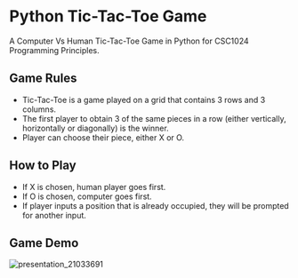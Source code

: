 # Python Tic-Tac-Toe Game
A Computer Vs Human Tic-Tac-Toe Game in Python for CSC1024 Programming Principles. 

## Game Rules
- Tic-Tac-Toe is a game played on a grid that contains 3 rows and 3 columns.
- The first player to obtain 3 of the same pieces in a row (either vertically, horizontally or diagonally) is the winner.
- Player can choose their piece, either X or O.

## How to Play
- If X is chosen, human player goes first.
- If O is chosen, computer goes first.
- If player inputs a position that is already occupied, they will be prompted for another input.
  
## Game Demo

![presentation_21033691](https://github.com/user-attachments/assets/7f3b2279-3ac7-441c-a29f-29510492922d)

